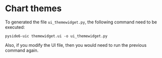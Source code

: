 # Chart themes

To generated the file `ui_themewidget.py`, the following
command need to be executed:

`pyside6-uic themewidget.ui -o ui_themewidget.py`

Also, if you modify the UI file, then you would need
to run the previous command again.
